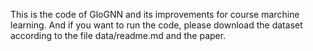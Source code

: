 This is the code of GloGNN and its improvements for course marchine learning.
And if you want to run the code, please download the dataset according to the file data/readme.md and the paper.
